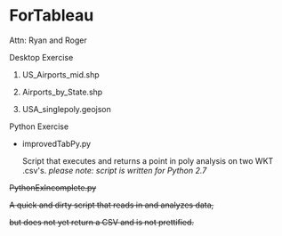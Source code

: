 # ForTableau
Attn: Ryan and Roger

Desktop Exercise

1) US_Airports_mid.shp

2) Airports_by_State.shp

3) USA_singlepoly.geojson

Python Exercise

- improvedTabPy.py

	Script that executes and returns a point in poly analysis on two WKT .csv's.
		*please note: script is written for Python 2.7*

~~PythonExIncomplete.py~~ 

  ~~A quick and dirty script that reads in and analyzes data,~~ 

  ~~but does not yet return a CSV and is not prettified.~~
